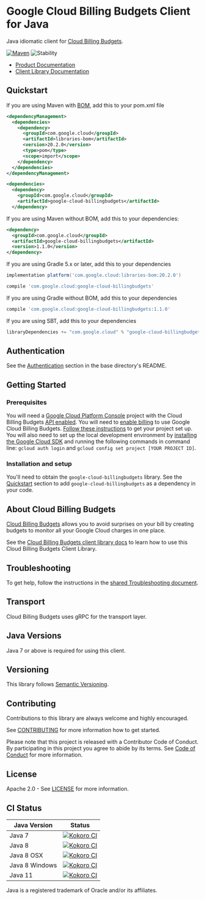 # Google Cloud Billing Budgets Client for Java

Java idiomatic client for [Cloud Billing Budgets][product-docs].

[![Maven][maven-version-image]][maven-version-link]
![Stability][stability-image]

- [Product Documentation][product-docs]
- [Client Library Documentation][javadocs]

## Quickstart

If you are using Maven with [BOM][libraries-bom], add this to your pom.xml file
```xml
<dependencyManagement>
  <dependencies>
    <dependency>
      <groupId>com.google.cloud</groupId>
      <artifactId>libraries-bom</artifactId>
      <version>20.2.0</version>
      <type>pom</type>
      <scope>import</scope>
    </dependency>
  </dependencies>
</dependencyManagement>

<dependencies>
  <dependency>
    <groupId>com.google.cloud</groupId>
    <artifactId>google-cloud-billingbudgets</artifactId>
  </dependency>

```

If you are using Maven without BOM, add this to your dependencies:

```xml
<dependency>
  <groupId>com.google.cloud</groupId>
  <artifactId>google-cloud-billingbudgets</artifactId>
  <version>1.1.0</version>
</dependency>

```

If you are using Gradle 5.x or later, add this to your dependencies
```Groovy
implementation platform('com.google.cloud:libraries-bom:20.2.0')

compile 'com.google.cloud:google-cloud-billingbudgets'
```
If you are using Gradle without BOM, add this to your dependencies
```Groovy
compile 'com.google.cloud:google-cloud-billingbudgets:1.1.0'
```

If you are using SBT, add this to your dependencies
```Scala
libraryDependencies += "com.google.cloud" % "google-cloud-billingbudgets" % "1.1.0"
```

## Authentication

See the [Authentication][authentication] section in the base directory's README.

## Getting Started

### Prerequisites

You will need a [Google Cloud Platform Console][developer-console] project with the Cloud Billing Budgets [API enabled][enable-api].
You will need to [enable billing][enable-billing] to use Google Cloud Billing Budgets.
[Follow these instructions][create-project] to get your project set up. You will also need to set up the local development environment by
[installing the Google Cloud SDK][cloud-sdk] and running the following commands in command line:
`gcloud auth login` and `gcloud config set project [YOUR PROJECT ID]`.

### Installation and setup

You'll need to obtain the `google-cloud-billingbudgets` library.  See the [Quickstart](#quickstart) section
to add `google-cloud-billingbudgets` as a dependency in your code.

## About Cloud Billing Budgets


[Cloud Billing Budgets][product-docs] allows you to avoid surprises on your bill by creating budgets to monitor all your Google Cloud charges in one place.

See the [Cloud Billing Budgets client library docs][javadocs] to learn how to
use this Cloud Billing Budgets Client Library.






## Troubleshooting

To get help, follow the instructions in the [shared Troubleshooting document][troubleshooting].

## Transport

Cloud Billing Budgets uses gRPC for the transport layer.

## Java Versions

Java 7 or above is required for using this client.

## Versioning


This library follows [Semantic Versioning](http://semver.org/).


## Contributing


Contributions to this library are always welcome and highly encouraged.

See [CONTRIBUTING][contributing] for more information how to get started.

Please note that this project is released with a Contributor Code of Conduct. By participating in
this project you agree to abide by its terms. See [Code of Conduct][code-of-conduct] for more
information.

## License

Apache 2.0 - See [LICENSE][license] for more information.

## CI Status

Java Version | Status
------------ | ------
Java 7 | [![Kokoro CI][kokoro-badge-image-1]][kokoro-badge-link-1]
Java 8 | [![Kokoro CI][kokoro-badge-image-2]][kokoro-badge-link-2]
Java 8 OSX | [![Kokoro CI][kokoro-badge-image-3]][kokoro-badge-link-3]
Java 8 Windows | [![Kokoro CI][kokoro-badge-image-4]][kokoro-badge-link-4]
Java 11 | [![Kokoro CI][kokoro-badge-image-5]][kokoro-badge-link-5]

Java is a registered trademark of Oracle and/or its affiliates.

[product-docs]: https://cloud.google.com/billing/docs/how-to/budgets
[javadocs]: https://googleapis.dev/java/google-cloud-billingbudgets/latest/
[kokoro-badge-image-1]: http://storage.googleapis.com/cloud-devrel-public/java/badges/java-billingbudgets/java7.svg
[kokoro-badge-link-1]: http://storage.googleapis.com/cloud-devrel-public/java/badges/java-billingbudgets/java7.html
[kokoro-badge-image-2]: http://storage.googleapis.com/cloud-devrel-public/java/badges/java-billingbudgets/java8.svg
[kokoro-badge-link-2]: http://storage.googleapis.com/cloud-devrel-public/java/badges/java-billingbudgets/java8.html
[kokoro-badge-image-3]: http://storage.googleapis.com/cloud-devrel-public/java/badges/java-billingbudgets/java8-osx.svg
[kokoro-badge-link-3]: http://storage.googleapis.com/cloud-devrel-public/java/badges/java-billingbudgets/java8-osx.html
[kokoro-badge-image-4]: http://storage.googleapis.com/cloud-devrel-public/java/badges/java-billingbudgets/java8-win.svg
[kokoro-badge-link-4]: http://storage.googleapis.com/cloud-devrel-public/java/badges/java-billingbudgets/java8-win.html
[kokoro-badge-image-5]: http://storage.googleapis.com/cloud-devrel-public/java/badges/java-billingbudgets/java11.svg
[kokoro-badge-link-5]: http://storage.googleapis.com/cloud-devrel-public/java/badges/java-billingbudgets/java11.html
[stability-image]: https://img.shields.io/badge/stability-ga-green
[maven-version-image]: https://img.shields.io/maven-central/v/com.google.cloud/google-cloud-billingbudgets.svg
[maven-version-link]: https://search.maven.org/search?q=g:com.google.cloud%20AND%20a:google-cloud-billingbudgets&core=gav
[authentication]: https://github.com/googleapis/google-cloud-java#authentication
[developer-console]: https://console.developers.google.com/
[create-project]: https://cloud.google.com/resource-manager/docs/creating-managing-projects
[cloud-sdk]: https://cloud.google.com/sdk/
[troubleshooting]: https://github.com/googleapis/google-cloud-common/blob/master/troubleshooting/readme.md#troubleshooting
[contributing]: https://github.com/googleapis/java-billingbudgets/blob/master/CONTRIBUTING.md
[code-of-conduct]: https://github.com/googleapis/java-billingbudgets/blob/master/CODE_OF_CONDUCT.md#contributor-code-of-conduct
[license]: https://github.com/googleapis/java-billingbudgets/blob/master/LICENSE
[enable-billing]: https://cloud.google.com/apis/docs/getting-started#enabling_billing
[enable-api]: https://console.cloud.google.com/flows/enableapi?apiid=billingbudgets.googleapis.com
[libraries-bom]: https://github.com/GoogleCloudPlatform/cloud-opensource-java/wiki/The-Google-Cloud-Platform-Libraries-BOM
[shell_img]: https://gstatic.com/cloudssh/images/open-btn.png
